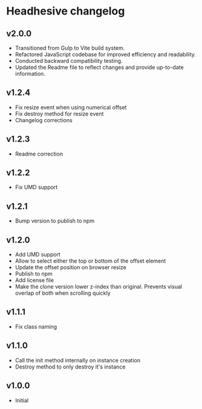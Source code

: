 # Headhesive changelog

## v2.0.0

- Transitioned from Gulp to Vite build system.
- Refactored JavaScript codebase for improved efficiency and readability.
- Conducted backward compatibility testing.
- Updated the Readme file to reflect changes and provide up-to-date information.

## v1.2.4

- Fix resize event when using numerical offset
- Fix destroy method for resize event
- Changelog corrections

## v1.2.3

- Readme correction

## v1.2.2

- Fix UMD support

## v1.2.1

- Bump version to publish to npm

## v1.2.0

- Add UMD support
- Allow to select either the top or bottom of the offset element
- Update the offset position on browser resize
- Publish to npm
- Add license file
- Make the clone version lower z-index than original. Prevents visual overlap of both when scrolling quickly

## v1.1.1

- Fix class naming

## v1.1.0

- Call the init method internally on instance creation
- Destroy method to only destroy it's instance

## v1.0.0

- Initial
